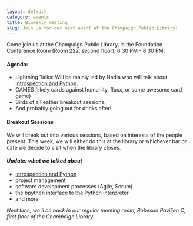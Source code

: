 ```yaml
---
layout: default
category: events
title: Biweekly meeting
slug: Join us for our next event at the Champaign Public Library!
---
```


Come join us at the Champaign Public Library, in the Foundation Conference Room (Room 222, second floor), 6:30 PM - 8:30 PM. 

#### Agenda:
* Lightning Talks: Will be mainly led by Nadia who will talk about [Introspection and Python](https://speakerdeck.com/gnarlinsky/py-cu-lightning-talk-python-introspection-101).
* GAMES (likely cards against humanity, fluxx, or some awesome card game)
* Birds of a Feather breakout sessions.
* And probably going out for drinks after!



#### Breakout Sessions
We will break out into various sessions, based on interests of the people present. This week, we will either do this at the library or whichever bar or cafe we decide to visit when the library closes.

#### *Update: what we talked about*
* [Introspection and Python](https://speakerdeck.com/gnarlinsky/py-cu-lightning-talk-python-introspection-101) 
* project management
* software development processes (Agile, Scrum)
* the bpython interface to the Python interpreter
* and more

*Next time, we'll be back in our regular meeting room, Robeson Pavilion C, first floor of the Champaign Library.*

